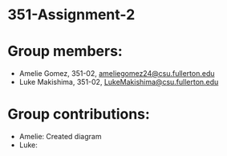 # 351-Assignment-2

# Group members:
- Amelie Gomez, 351-02, ameliegomez24@csu.fullerton.edu
- Luke Makishima, 351-02, LukeMakishima@csu.fullerton.edu

# Group contributions:
- Amelie: Created diagram 
- Luke: 
